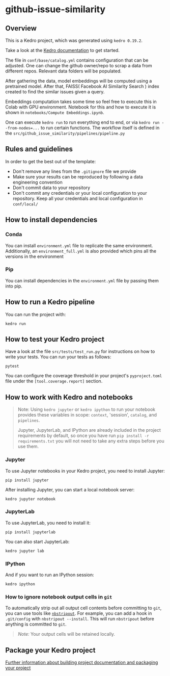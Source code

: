 # github-issue-similarity

## Overview

This is a Kedro project, which was generated using `kedro 0.19.2`.

Take a look at the [Kedro documentation](https://docs.kedro.org) to get started.

The file in `conf/base/catalog.yml` contains configuration that can be adjusted. One can change 
the github owner/repo to scrap a data from different repos. Relevant data folders will be populated.

After gathering the data, model embeddings will be computed using a pretrained model. After that,
FAISS( Facebook AI Similarity Search ) index created to find the similar issues given a query.

Embeddings computation takes some time so feel free to execute this in Colab with GPU environment.
Notebook for this and how to execute it is shown in `notebooks/Compute Embeddings.ipynb`.

One can execute `kedro run` to run everything end to end, or via `kedro run --from-nodes=...` to run certain functions.
The workflow itself is defined in the `src/github_issue_similarity/pipelines/pipeline.py`


## Rules and guidelines

In order to get the best out of the template:

* Don't remove any lines from the `.gitignore` file we provide
* Make sure your results can be reproduced by following a data engineering convention
* Don't commit data to your repository
* Don't commit any credentials or your local configuration to your repository. Keep all your credentials and local configuration in `conf/local/`

## How to install dependencies

### Conda

You can install `environment.yml` file to replicate the same environment. Additionally, 
an `environment_full.yml` is also provided which pins all the versions in the environment

### Pip

You can install dependencies in the `environment.yml` file by passing them into pip.

## How to run a Kedro pipeline

You can run the project with:

```
kedro run
```

## How to test your Kedro project

Have a look at the file `src/tests/test_run.py` for instructions on how to write your tests. You can run your tests as follows:

```
pytest
```

You can configure the coverage threshold in your project's `pyproject.toml` file under the `[tool.coverage.report]` section.


## How to work with Kedro and notebooks

> Note: Using `kedro jupyter` or `kedro ipython` to run your notebook provides these variables in scope: `context`, 'session', `catalog`, and `pipelines`.
>
> Jupyter, JupyterLab, and IPython are already included in the project requirements by default, so once you have run `pip install -r requirements.txt` you will not need to take any extra steps before you use them.

### Jupyter
To use Jupyter notebooks in your Kedro project, you need to install Jupyter:

```
pip install jupyter
```

After installing Jupyter, you can start a local notebook server:

```
kedro jupyter notebook
```

### JupyterLab
To use JupyterLab, you need to install it:

```
pip install jupyterlab
```

You can also start JupyterLab:

```
kedro jupyter lab
```

### IPython
And if you want to run an IPython session:

```
kedro ipython
```

### How to ignore notebook output cells in `git`
To automatically strip out all output cell contents before committing to `git`, you can use tools like [`nbstripout`](https://github.com/kynan/nbstripout). For example, you can add a hook in `.git/config` with `nbstripout --install`. This will run `nbstripout` before anything is committed to `git`.

> *Note:* Your output cells will be retained locally.

## Package your Kedro project

[Further information about building project documentation and packaging your project](https://docs.kedro.org/en/stable/tutorial/package_a_project.html)
